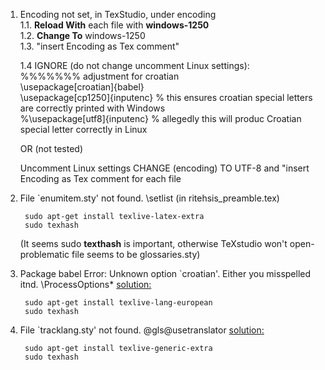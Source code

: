 1. Encoding not set, in TexStudio, under encoding  
    1.1. **Reload With** each file with **windows-1250**  
    1.2. **Change To** windows-1250  
    1.3. "insert Encoding as Tex comment"  

    1.4 IGNORE (do not change uncomment Linux settings):  
        %%%%%%% adjustment for croatian  
        \usepackage[croatian]{babel}  
        \usepackage[cp1250]{inputenc}	% this ensures croatian special letters are correctly printed with Windows  
        %\usepackage[utf8]{inputenc}		% allegedly this will produc Croatian special letter correctly in Linux  

    OR (not tested)  

    Uncomment Linux settings
    CHANGE (encoding) TO UTF-8 and "insert Encoding as Tex comment for each file


2. File `enumitem.sty' not found. \setlist (in ritehsis_preamble.tex)

        sudo apt-get install texlive-latex-extra
        sudo texhash

    (It seems sudo **texthash** is important, otherwise TeXstudio won't open- problematic file seems to be glossaries.sty)

3. Package babel Error: Unknown option `croatian'. Either you misspelled itnd. \ProcessOptions*
    [solution:](https://tex.stackexchange.com/questions/139700/package-babel-error-unknown-option-francais)
        
        sudo apt-get install texlive-lang-european
        sudo texhash


4. File `tracklang.sty' not found. \@gls@usetranslator
    [solution:](https://tex.stackexchange.com/questions/254052/new-error-using-glossaries-package-tracklang-sty)

        sudo apt-get install texlive-generic-extra
        sudo texhash

